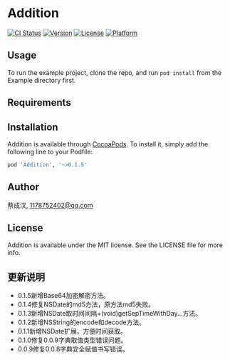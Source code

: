 # Addition

[![CI Status](http://img.shields.io/travis/蔡成汉/Addition.svg?style=flat)](https://travis-ci.org/蔡成汉/Addition)
[![Version](https://img.shields.io/cocoapods/v/Addition.svg?style=flat)](http://cocoapods.org/pods/Addition)
[![License](https://img.shields.io/cocoapods/l/Addition.svg?style=flat)](http://cocoapods.org/pods/Addition)
[![Platform](https://img.shields.io/cocoapods/p/Addition.svg?style=flat)](http://cocoapods.org/pods/Addition)

## Usage

To run the example project, clone the repo, and run `pod install` from the Example directory first.

## Requirements

## Installation

Addition is available through [CocoaPods](http://cocoapods.org). To install
it, simply add the following line to your Podfile:

```ruby
pod 'Addition', '~>0.1.5'
```

## Author

蔡成汉, 1178752402@qq.com

## License

Addition is available under the MIT license. See the LICENSE file for more info.


## 更新说明
- 0.1.5新增Base64加密解密方法。
- 0.1.4修复NSDate的md5方法，原方法md5失败。
- 0.1.3新增NSDate取时间间隔+(void)getSepTimeWithDay...方法。
- 0.1.2新增NSString的encode和decode方法。
- 0.1.1新增NSDate扩展，方便时间获取。
- 0.1.0修复0.0.9字典取值类型错误问题。
- 0.0.9修复0.0.8字典安全赋值书写错误。
